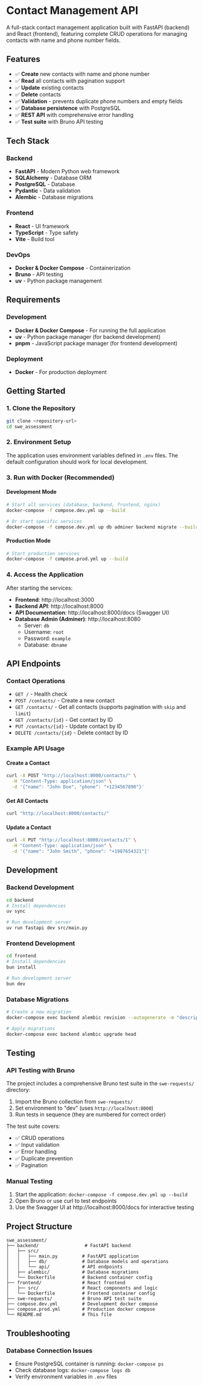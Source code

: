 # Contact Management API

A full-stack contact management application built with FastAPI (backend) and React (frontend), featuring complete CRUD operations for managing contacts with name and phone number fields.

## Features

- ✅ **Create** new contacts with name and phone number
- ✅ **Read** all contacts with pagination support
- ✅ **Update** existing contacts
- ✅ **Delete** contacts
- ✅ **Validation** - prevents duplicate phone numbers and empty fields
- ✅ **Database persistence** with PostgreSQL
- ✅ **REST API** with comprehensive error handling
- ✅ **Test suite** with Bruno API testing

## Tech Stack

### Backend

- **FastAPI** - Modern Python web framework
- **SQLAlchemy** - Database ORM
- **PostgreSQL** - Database
- **Pydantic** - Data validation
- **Alembic** - Database migrations

### Frontend

- **React** - UI framework
- **TypeScript** - Type safety
- **Vite** - Build tool

### DevOps

- **Docker & Docker Compose** - Containerization
- **Bruno** - API testing
- **uv** - Python package management


## Requirements

### Development

- **Docker & Docker Compose** - For running the full application
- **uv** - Python package manager (for backend development)
- **pnpm** - JavaScript package manager (for frontend development)

### Deployment

- **Docker** - For production deployment

## Getting Started

### 1. Clone the Repository

```bash
git clone <repository-url>
cd swe_assessment
```

### 2. Environment Setup

The application uses environment variables defined in `.env` files. The default configuration should work for local development.

### 3. Run with Docker (Recommended)

#### Development Mode

```bash
# Start all services (database, backend, frontend, nginx)
docker-compose -f compose.dev.yml up --build

# Or start specific services
docker-compose -f compose.dev.yml up db adminer backend migrate --build
```

#### Production Mode

```bash
# Start production services
docker-compose -f compose.prod.yml up --build
```

### 4. Access the Application

After starting the services:

- **Frontend**: http://localhost:3000
- **Backend API**: http://localhost:8000
- **API Documentation**: http://localhost:8000/docs (Swagger UI)
- **Database Admin (Adminer)**: http://localhost:8080
  - Server: `db`
  - Username: `root`
  - Password: `example`
  - Database: `dbname`

## API Endpoints

### Contact Operations

- `GET /` - Health check
- `POST /contacts/` - Create a new contact
- `GET /contacts/` - Get all contacts (supports pagination with `skip` and `limit`)
- `GET /contacts/{id}` - Get contact by ID
- `PUT /contacts/{id}` - Update contact by ID
- `DELETE /contacts/{id}` - Delete contact by ID

### Example API Usage

#### Create a Contact

```bash
curl -X POST "http://localhost:8000/contacts/" \
  -H "Content-Type: application/json" \
  -d '{"name": "John Doe", "phone": "+1234567890"}'
```

#### Get All Contacts

```bash
curl "http://localhost:8000/contacts/"
```

#### Update a Contact

```bash
curl -X PUT "http://localhost:8000/contacts/1" \
  -H "Content-Type: application/json" \
  -d '{"name": "John Smith", "phone": "+1987654321"}'
```

## Development

### Backend Development

```bash
cd backend
# Install dependencies
uv sync

# Run development server
uv run fastapi dev src/main.py
```

### Frontend Development

```bash
cd frontend
# Install dependencies
bun install

# Run development server
bun dev
```

### Database Migrations

```bash
# Create a new migration
docker-compose exec backend alembic revision --autogenerate -m "description"

# Apply migrations
docker-compose exec backend alembic upgrade head
```

## Testing

### API Testing with Bruno

The project includes a comprehensive Bruno test suite in the `swe-requests/` directory:

1. Import the Bruno collection from `swe-requests/`
2. Set environment to "dev" (uses `http://localhost:8000`)
3. Run tests in sequence (they are numbered for correct order)

The test suite covers:

- ✅ CRUD operations
- ✅ Input validation
- ✅ Error handling
- ✅ Duplicate prevention
- ✅ Pagination

### Manual Testing

1. Start the application: `docker-compose -f compose.dev.yml up --build`
2. Open Bruno or use curl to test endpoints
3. Use the Swagger UI at http://localhost:8000/docs for interactive testing

## Project Structure

```
swe_assessment/
├── backend/                 # FastAPI backend
│   ├── src/
│   │   ├── main.py         # FastAPI application
│   │   ├── db/             # Database models and operations
│   │   └── api/            # API endpoints
│   ├── alembic/            # Database migrations
│   └── Dockerfile          # Backend container config
├── frontend/               # React frontend
│   ├── src/                # React components and logic
│   └── Dockerfile          # Frontend container config
├── swe-requests/           # Bruno API test suite
├── compose.dev.yml         # Development docker compose
├── compose.prod.yml        # Production docker compose
└── README.md               # This file
```

## Troubleshooting

### Database Connection Issues

- Ensure PostgreSQL container is running: `docker-compose ps`
- Check database logs: `docker-compose logs db`
- Verify environment variables in `.env` files
